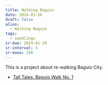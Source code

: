 ```yaml
---
title: Walking Baguio
date: 2024-01-26
draft: false
alias:
  - Walking Baguio
tags:
  - seedlings
sr-due: 2024-01-29
sr-interval: 3
sr-ease: 250
---
```

This is a project about re-walking Baguio City.

- [Tall Tales: Baguio Walk No. 1](https://vinceimbat.substack.com/s/tall-tales-baguio-walk-no-1?utm_source=newsletter_page)